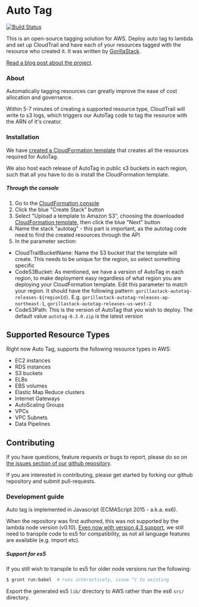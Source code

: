 # Auto Tag

[![Build Status](https://travis-ci.org/GorillaStack/auto-tag.svg?branch=master)](https://travis-ci.org/GorillaStack/auto-tag)

This is an open-source tagging solution for AWS.  Deploy auto tag to lambda and set up CloudTrail and have each of your resources tagged with the resource who created it.  It was written by [GorillaStack](http://www.gorillastack.com/).

[Read a blog post about the project](http://blog.gorillastack.com/gorillastack-presents-auto-tag).

### About

Automatically tagging resources can greatly improve the ease of cost allocation and governance.

Within 5-7 minutes of creating a supported resource type, CloudTrail will write to s3 logs, which triggers our AutoTag code to tag the resource with the ARN of it's creator.

### Installation

We have [created a CloudFormation template](https://raw.githubusercontent.com/GorillaStack/auto-tag/master/cloud_formation/template.json) that creates all the resources required for AutoTag.

We also host each release of AutoTag in public s3 buckets in each region, such that all you have to do is install the CloudFormation template.

##### Through the console

1. Go to the [CloudFormation console](https://console.aws.amazon.com/cloudformation/home)
1. Click the blue "Create Stack" button
1. Select "Upload a template to Amazon S3", choosing the downloaded [CloudFormation template](https://raw.githubusercontent.com/GorillaStack/auto-tag/master/cloud_formation/template.json), then click the blue "Next" button
1. Name the stack "autotag" - this part is important, as the autotag code need to find the created resources through the API
1. In the parameter section:
  * CloudTrailBucketName: Name the S3 bucket that the template will create.  This needs to be unique for the region, so select something specific
  * CodeS3Bucket: As mentioned, we have a version of AutoTag in each region, to make deployment easy regardless of what region you are deploying your CloudFormation template.  Edit this parameter to match your region.  It should have the following pattern: `gorillastack-autotag-releases-${regionId}`.  E.g. `gorillastack-autotag-releases-ap-northeast-1`, `gorillastack-autotag-releases-us-west-2`
  * CodeS3Path: This is the version of AutoTag that you wish to deploy.  The default value `autotag-0.3.0.zip` is the latest version

## Supported Resource Types

Right now Auto Tag, supports the following resource types in AWS:

* EC2 instances
* RDS instances
* S3 buckets
* ELBs
* EBS volumes
* Elastic Map Reduce clusters
* Internet Gateways
* AutoScaling Groups
* VPCs
* VPC Subnets
* Data Pipelines

## Contributing

If you have questions, feature requests or bugs to report, please do so on [the issues section of our github repository](https://github.com/GorillaStack/auto-tag/issues).

If you are interested in contributing, please get started by forking our github repository and submit pull-requests.

### Development guide

Auto tag is implemented in Javascript (ECMAScript 2015 - a.k.a. es6).

When the repository was first authored, this was not supported by the lambda node version (v0.10).  [Even now with version 4.3 support](https://aws.amazon.com/blogs/compute/node-js-4-3-2-runtime-now-available-on-lambda/), we still need to transpile code to es5 for compatibility, as not all language features are available (e.g. import etc).

##### Support for es5

If you still wish to transpile to es5 for older node versions run the following:

```bash
$ grunt run:babel  # runs interactively, issue ^C to existing
```

Export the generated es5 `lib/` directory to AWS rather than the es6 `src/` directory.
